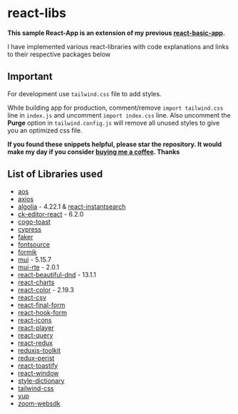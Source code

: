 # react-libs

**This sample React-App is an extension of my previous [react-basic-app](https://github.com/nishkohli96/react-basic-app).** 

I have implemented various react-libraries with code explanations and links to their respective packages below

## Important

For development use `tailwind.css` file to add styles.

While building app for production, comment/remove `import tailwind.css` line in `index.js` and uncomment `import index.css` line. Also uncomment the **Purge** option in `tailwind.config.js` will remove all unused styles to give you an optimized css file.

**If you found these snippets helpful, please star the repository. It would make my day if you consider [buying me a coffee](https://www.buymeacoffee.com/nish1896). Thanks**

## List of Libraries used

- [aos](https://www.npmjs.com/package/aos)
- [axios](https://www.npmjs.com/package/axios)
- [algolia](https://www.algolia.com/doc/guides/building-search-ui/widgets/showcase/react/) - 4.22.1 & [react-instantsearch](https://www.npmjs.com/package/react-instantsearch)
- [ck-editor-react](https://www.npmjs.com/package/@ckeditor/ckeditor5-react) - 6.2.0
- [cogo-toast](https://www.npmjs.com/package/cogo-toast)
- [cypress](https://www.cypress.io/)
- [faker](https://www.npmjs.com/package/faker)
- [fontsource](https://fontsource.org/)
- [formik](https://www.npmjs.com/package/formik)
- [mui](https://mui.com/) - 5.15.7
- [mui-rte](https://www.npmjs.com/package/mui-rte) - 2.0.1
- [react-beautiful-dnd](https://www.npmjs.com/package/react-beautiful-dnd) - 13.1.1
- [react-charts](https://www.npmjs.com/package/react-charts)
- [react-color](https://casesandberg.github.io/react-color/) - 2.19.3
- [react-csv](https://www.npmjs.com/package/react-csv)
- [react-final-form](https://final-form.org/react)
- [react-hook-form](https://react-hook-form.com/) 
- [react-icons](https://www.npmjs.com/package/react-icons)
- [react-player](https://www.npmjs.com/package/react-player)
- [react-query](https://www.npmjs.com/package/react-query)
- [react-redux](https://www.npmjs.com/package/react-redux)
- [reduxjs-toolkit](https://www.npmjs.com/package/@reduxjs/toolkit)
- [redux-perist](https://www.npmjs.com/package/redux-persist)
- [react-toastify](https://www.npmjs.com/package/react-toastify)
- [react-window](https://www.npmjs.com/package/react-window)
- [style-dictionary](https://amzn.github.io/style-dictionary/#/)
- [tailwind-css](https://tailwindcss.com/)
- [yup](https://www.npmjs.com/package/yup)
- [zoom-websdk](https://www.npmjs.com/package/@zoomus/websdk)
